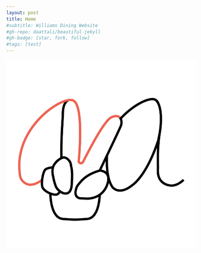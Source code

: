 ```yaml
---
layout: post
title: Home
#subtitle: Williams Dining Website
#gh-repo: daattali/beautiful-jekyll
#gh-badge: [star, fork, follow]
#tags: [test]
---
```


![a2a](/img/logo_v1-1.png)
